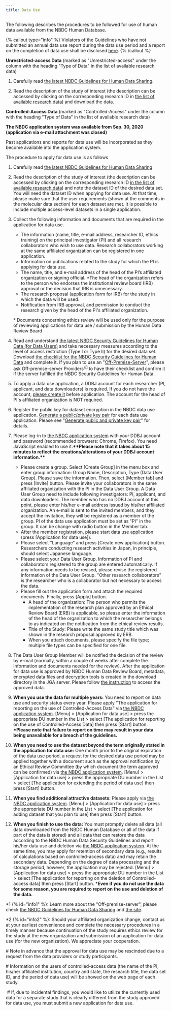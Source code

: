 ```yaml
---
title: Data Use
---
```


The following describes the procedures to be followed for use of human data available from the NBDC Human Database.

{% callout type="info" %}
Violators of the Guidelines who have not submitted an annual data use report during the data use period and a report on the completion of data use shall be disclosed [here](/en/violation).
{% /callout %}

**Unrestricted-access Data** (marked as "Unrestricted-access" under the column with the heading "Type of Data" in the list of available research data)

1. Carefully read [the latest NBDC Guidelines for Human Data Sharing](/en/guidelines/data-sharing-guidelines).

2. Read the description of the study of interest (the description can be accessed by clicking on the corresponding research ID in [the list of available research data](/en/data-use/all-researches)) and download the data.

**Controlled-Access Data** (marked as "Controlled-Access" under the column with the heading "Type of Data" in the list of available research data)

**The NBDC application system was available from Sep. 30, 2020 (application via e-mail attachment was closed)**

Past applications and reports for data use will be incorporated as they become available into the application system.

The procedure to apply for data use is as follows

1.  Carefully read [the latest NBDC Guidelines for Human Data Sharing](/en/guidelines/data-sharing-guidelines)
2.  Read the description of the study of interest (the description can be accessed by clicking on the corresponding research ID [in the list of available research data](/en/data-use/all-researches)) and note the dataset ID of the desired data set. You will need the dataset ID when applying for data use. At that time, please make sure that the user requirements (shown at the comments in the molecular data section) for each dataset are met. It is possible to include multiple access-level datasets in a single application.
3.  Collect the following information and documents that are required in the application for data use.

    - The information (name, title, e-mail address, researcher ID, ethics training) on the principal investigator (PI) and all research collaborators who wish to use data. Research collaborators working at the same affiliated organization can be registered in one application.
    - Information on publications related to the study for which the PI is applying for data use.
    - The name, title, and e-mail address of the head of the PI’s affiliated organization or signing official. \*The head of the organization refers to the person who endorses the institutional review board (IRB) approval or the decision that IRB is unnecessary.
    - The research proposal (application form for IRB) for the study in which the data will be used.
    - Notification from IRB approval, and permission to conduct the research given by the head of the PI's affiliated organization.

    \* Documents concerning ethics review will be used only for the purpose of reviewing applications for data use / submission by the Human Data Review Board

4.  Read and understand [the latest NBDC Security Guidelines for Human Data (for Data Users)](/en/guidelines/security-guidelines-for-users) and take necessary measures according to the level of access restriction (Type I or Type II) for the desired data set. Download [the checklist for the NBDC Security Guidelines for Human Data](/files/security_checklist_for_users_e.xlsx) and complete it. If you plan to use an "[Off-Premise-Server](/en/off-premise-server)", please ask Off-premise-server Providers<sup>[\*1](#info1)</sup> to have their checklist and confirm it if the server fulfilled the NBDC Security Guidelines for Human Data.
5.  To apply a data use application, a DDBJ account for each researcher (PI, applicant, and data downloaders) is required. If you do not have the account, [please create it](https://www.ddbj.nig.ac.jp/ddbj-account-e.html) before application. The account for the head of PI's affiliated organization is NOT required.
6.  Register the public key for dataset encryption in the NBDC data use application. [Generate a public/private key pair](https://www.ddbj.nig.ac.jp/jga/download-e.html#key-for-decryption) for each data use application. Please see "[Generate public and private key pair](https://www.ddbj.nig.ac.jp/account-e.html#generate-key-pair)" for details.
7.  Please log-in to [the NBDC application system](https://humandbs.ddbj.nig.ac.jp/nbdc/application/) with your DDBJ account and password (recommended browsers: Chrome, Firefox). You need JavaScript enabled to use it.**\*\*Please note that it takes about 15 minutes to reflect the creations/alterations of your DDBJ account information.\*\***
    - Please create a group. Select \[Create Group\] in the menu box and enter group information: Group Name, Description, Type (Data User Group). Please save the information. Then, select \[Member tab\] and press \[Invite\] button. Please invite your collaborators in the same affiliated organization with the PI in the Data User Group. A Data User Group need to include following investigators: PI, applicant, and data downloaders. The member who has no DDBJ account at this point, please enter his/her e-mail address issued by his/her affiliated organization. An e-mail is sent to the invited members, and they accept the invitation, they will be registered as a member of the group. PI of the data use application must be set as "PI" in the group. It can be change with radio button in the Member tab.
    - After the member registration, please start data use application (press \[Application for data use\]).
    - Please select "Language” and press \[Create new application\] button. Researchers conducting research activities in Japan, in principle, should select Japanese language.
    - Please select your Data User Group. Information of PI and collaborators registered to the group are entered automatically. If any information needs to be revised, please revise the registered information of the Data User Group. "Other research collaborators" is the researcher who is a collaborator but not necessary to access the data.
    - Please fill out the application form and attach the required documents. Finally, press \[Apply\] button.
      - A head of the organization: The person who permits the implementation of the research plan approved by an Ethical Review Board (ERB) is applicable, so please enter the information of the head of the organization to which the researcher belongs to as indicated on the notification from the ethical review results.
      - Title of the Study: Please write the same study title which was shown in the research proposal approved by ERB.
      - When you attach documents, please specify the file type; multiple file types can be specified for one file.
8.  The Data User Group Member will be notified the decision of the review by e-mail (normally, within a couple of weeks after complete the information and documents needed for the review). After the application for data use is approved by NBDC Human Data Review Board, metadata, encrypted data files and decryption tools is created in the download directory in the JGA server. Please follow [the instruction](https://www.ddbj.nig.ac.jp/jga/download-e.html#data-use-approval-download) to access the approved data.
9.  **When you use the data for multiple years:** You need to report on data use and security status every year. Please apply "The application for reporting on the use of Controlled-Access Data" via [the NBDC application system](https://humandbs.ddbj.nig.ac.jp/nbdc/application/). \[Menu\] > \[Application for data use\] > press the appropriate DU number in the List > select \[The application for reporting on the use of Controlled-Access Data\] then press \[Start\] button. **\*Please note that failure to report on time may result in your data being unavailable for a breach of the guidelines.**
10. **When you need to use the dataset beyond the term originally stated in the application for data use:** One month prior to the original expiration of the data use period, a request for the desired data use period may be applied together with a document such as the approval notification by an Ethical Review Committee (by which document the term approved can be confirmed) via [the NBDC application system](https://humandbs.ddbj.nig.ac.jp/nbdc/application/). \[Menu\] > \[Application for data use\] > press the appropriate DU number in the List > select \[The application for extending the period of data use\] then press \[Start\] button.
11. **When you find additional attractive datasets:** Please apply via [the NBDC application system](https://humandbs.ddbj.nig.ac.jp/nbdc/application/). \[Menu\] > \[Application for data use\] > press the appropriate DU number in the List > select \[The application for adding dataset that you plan to use\] then press \[Start\] button.
12. **When you finish to use the data:** You must promptly delete all data (all data downloaded from the NBDC Human Database or all of the data if part of the data is stored) and all data that can restore the data according to the NBDC Human Data Security Guidelines and report his/her data use and deletion via [the NBDC application system](https://humandbs.ddbj.nig.ac.jp/nbdc/application/). At the same time, you may apply for retention of secondary data (e.g., results of calculations based on controlled-access data) and may retain the secondary data. Depending on the degree of data processing and the storage period, however, the application may be rejected. \[Menu\] > \[Application for data use\] > press the appropriate DU number in the List > select \[The application for reporting on the deletion of Controlled-access data\] then press \[Start\] button. \***Even if you do not use the data for some reason, you are required to report on the use and deletion of the data.**

\*1 {% id="info1" %}: Learn more about the "Off-premise-server", please check [the NBDC Guidelines for Human Data Sharing](/en/guidelines/data-sharing-guidelines) and [the site](/en/off-premise-server).

\*2 {% id="info2" %}: Should your affiliated organization change, contact us at your earliest convenience and complete the necessary procedures in a timely manner because continuation of the study requires ethics review for the study at the new organization and submission of an application for data use (for the new organization). We appreciate your cooperation.

\# Note in advance that the approval for data use may be rescinded due to a request from the data providers or study participants.

\# Information on the users of controlled-access data (the name of the PI, his/her affiliated institution, country and state, the research title, the data set ID, and the period of data use) will be showed on the web page of each study.

 # If, due to incidental findings, you would like to utilize the currently used data for a separate study that is clearly different from the study approved for data use, you must submit a new application for data use.
